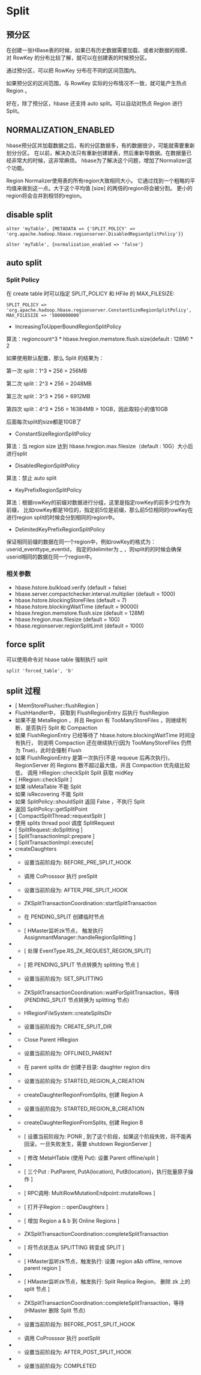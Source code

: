 # Split

## 预分区
在创建一张HBase表的时候，如果已有历史数据需要加载、或者对数据的规模、对 RowKey 的分布比较了解，就可以在创建表的时候预分区。

通过预分区，可以把 RowKey 分布在不同的区间范围内。

如果预分区的区间范围，与 RowKey 实际的分布情况不一致，就可能产生热点 Region 。

好在，除了预分区，hbase 还支持 auto split。可以自动对热点 Region 进行 Split。

## NORMALIZATION_ENABLED
hbase预分区并加载数据之后，有的分区数据多，有的数据很少，可能就需要重新划分分区。
在以前，解决办法只有重新创建建表，然后重新导数据。在数据量已经非常大的时候，这非常麻烦。
hbase为了解决这个问题，增加了Normalizer这个功能。

Region Normalizer使用表的所有region大致相同大小。
它通过找到一个粗略的平均值来做到这一点。大于这个平均值 [size] 的两倍的region将会被分割。
更小的region将会合并到相邻的region。

## disable split
```
alter 'myTable', {METADATA => {'SPLIT_POLICY' => 'org.apache.hadoop.hbase.regionserver.DisabledRegionSplitPolicy'}}

alter 'myTable', {normalization_enabled => 'false'}
```

## auto split

### Split Policy
在 create table 时可以指定 SPLIT_POLICY 和 HFile 的 MAX_FILESIZE:

`SPLIT_POLICY => 'org.apache.hadoop.hbase.regionserver.ConstantSizeRegionSplitPolicy', MAX_FILESIZE => '5000000000'`

- IncreasingToUpperBoundRegionSplitPolicy

算法：regioncount^3 * hbase.hregion.memstore.flush.size(default : 128M) * 2

如果使用默认配置，那么 Split 的结果为：

第一次 split：1^3 * 256 = 256MB 

第二次 split：2^3 * 256 = 2048MB 

第三次 split：3^3 * 256 = 6912MB 

第四次 split：4^3 * 256 = 16384MB > 10GB，因此取较小的值10GB 

后面每次split的size都是10GB了

- ConstantSizeRegionSplitPolicy

算法：当 region size 达到 hbase.hregion.max.filesize（default : 10G）大小后进行split

- DisabledRegionSplitPolicy

算法：禁止 auto split

- KeyPrefixRegionSplitPolicy

算法：根据rowKey的前缀对数据进行分组，这里是指定rowKey的前多少位作为前缀，
比如rowKey都是16位的，指定前5位是前缀，那么前5位相同的rowKey在进行region split的时候会分到相同的region中。

- DelimitedKeyPrefixRegionSplitPolicy

保证相同前缀的数据在同一个region中，例如rowKey的格式为：userid_eventtype_eventid，
指定的delimiter为 _ ，则split的的时候会确保userid相同的数据在同一个region中。

### 相关参数

- hbase.hstore.bulkload.verify (default = false)
- hbase.server.compactchecker.interval.multiplier (default = 1000)
- hbase.hstore.blockingStoreFiles (default = 7)
- hbase.hstore.blockingWaitTime (default = 90000)
- hbase.hregion.memstore.flush.size (default = 128M)
- hbase.hregion.max.filesize (default = 10G)
- hbase.regionserver.regionSplitLimit (default = 1000)

## force split

可以使用命令对 hbase table 强制执行 split

`split 'forced_table', 'b'`

## split 过程
- [ MemStoreFlusher::flushRegion ]
- FlushHandler中， 获取到 FlushRegionEntry 后执行 flushRegion
- 如果不是 MetaRegion ，并且 Region 有 TooManyStoreFiles ，则继续判断、是否执行 Split 和 Compaction
- 如果 FlushRegionEntry 已经等待了 hbase.hstore.blockingWaitTime 时间没有执行， 
则说明 Compaction 还在继续执行(因为 TooManyStoreFiles 仍然为 True)，此时会强制 Flush
- 如果 FlushRegionEntry 是第一次执行(不是 requeue 后再次执行)，
 RegionServer 的 Regions 数不超过最大值，并且 Compaction 优先级比较低， 调用 HRegion::checkSplit Split 获取 midKey
- [ HRegion::checkSplit ]
- 如果 isMetaTable 不能 Split
- 如果 isRecovering 不能 Split
- 如果 SplitPolicy::shouldSplit 返回 False ，不执行 Split
- 返回 SplitPolicy::getSplitPoint
- [ CompactSplitThread::requestSplit ]
- 使用 splits thread pool 调度 SplitRequest
- [ SplitRequest::doSplitting ]
- [ SplitTransactionImpl::prepare ]
- [ SplitTransactionImpl::execute]
- createDaughters
- - 设置当前阶段为: BEFORE_PRE_SPLIT_HOOK
- - 调用 CoProsssor 执行 preSplit
- - 设置当前阶段为: AFTER_PRE_SPLIT_HOOK
- - ZKSplitTransactionCoordination::startSplitTransaction
- - 在 PENDING_SPLIT 创建临时节点
- - [ HMaster监听zk节点， 触发执行 AssignmantManager::handleRegionSplitting ]
- - [ 处理 EventType.RS_ZK_REQUEST_REGION_SPLIT]
- - [ 把 PENDING_SPLIT 节点转换为 splitting 节点 ]
- - 设置当前阶段为: SET_SPLITTING
- - ZKSplitTransactionCoordination::waitForSplitTransaction，等待(PENDING_SPLIT 节点转换为 splitting 节点)
- - HRegionFileSystem::createSplitsDir
- - 设置当前阶段为: CREATE_SPLIT_DIR
- - Close Parent HRegion
- - 设置当前阶段为: OFFLINED_PARENT
- - 在 parent splits dir 创建子目录: daughter region dirs
- - 设置当前阶段为: STARTED_REGION_A_CREATION
- - createDaughterRegionFromSplits, 创建 Region A
- - 设置当前阶段为: STARTED_REGION_B_CREATION
- - createDaughterRegionFromSplits, 创建 Region B
- - [ 设置当前阶段为: PONR , 到了这个阶段，如果这个阶段失败，将不能再回滚，一旦失败发生，需要 shutdown RegionServer ]
- - [ 修改 MetaHTable (使用 Put): 设置 Parent offline/split ]
- - [ 三个Put : PutParent, PutA(location), PutB(location)，执行批量原子操作 ]
- - [ RPC调用: MultiRowMutationEndpoint::mutateRows ]
- - [ 打开子Region :: openDaughters ]
- - [ 增加 Region a & b 到 Online Regions ]
- - ZKSplitTransactionCoordination::completeSplitTransaction
- - [ 将节点状态从 SPLITTING 转变成 SPLIT ]
- - [ HMaster监听zk节点，触发执行: 设置 region a&b offline, remove parent region ]
- - [ HMaster监听zk节点，触发执行: Split Replica Region， 删除 zk 上的 split 节点 ]
- - ZKSplitTransactionCoordination::completeSplitTransaction，等待(HMaster 删除 Split 节点)
- - 设置当前阶段为: BEFORE_POST_SPLIT_HOOK
- - 调用 CoProsssor 执行 postSplit
- - 设置当前阶段为: AFTER_POST_SPLIT_HOOK
- - 设置当前阶段为: COMPLETED




